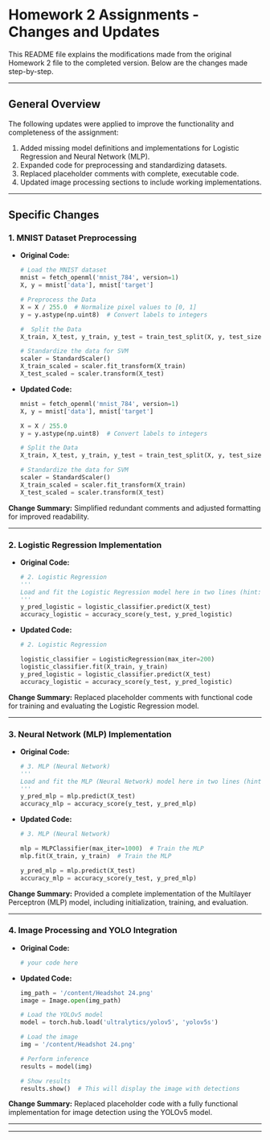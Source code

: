 
# Homework 2 Assignments - Changes and Updates

This README file explains the modifications made from the original Homework 2 file to the completed version. Below are the changes made step-by-step.

---

## **General Overview**
The following updates were applied to improve the functionality and completeness of the assignment:
1. Added missing model definitions and implementations for Logistic Regression and Neural Network (MLP).
2. Expanded code for preprocessing and standardizing datasets.
3. Replaced placeholder comments with complete, executable code.
4. Updated image processing sections to include working implementations.

---

## **Specific Changes**

### **1. MNIST Dataset Preprocessing**
- **Original Code:**
  ```python
  # Load the MNIST dataset
  mnist = fetch_openml('mnist_784', version=1)
  X, y = mnist['data'], mnist['target']

  # Preprocess the Data
  X = X / 255.0  # Normalize pixel values to [0, 1]
  y = y.astype(np.uint8)  # Convert labels to integers

  #  Split the Data
  X_train, X_test, y_train, y_test = train_test_split(X, y, test_size=0.2, random_state=42)

  # Standardize the data for SVM
  scaler = StandardScaler()
  X_train_scaled = scaler.fit_transform(X_train)
  X_test_scaled = scaler.transform(X_test)
  ```
- **Updated Code:**
  ```python
  mnist = fetch_openml('mnist_784', version=1)
  X, y = mnist['data'], mnist['target']

  X = X / 255.0
  y = y.astype(np.uint8)  # Convert labels to integers

  # Split the Data
  X_train, X_test, y_train, y_test = train_test_split(X, y, test_size=0.2, random_state=42)

  # Standardize the data for SVM
  scaler = StandardScaler()
  X_train_scaled = scaler.fit_transform(X_train)
  X_test_scaled = scaler.transform(X_test)
  ```

**Change Summary:** Simplified redundant comments and adjusted formatting for improved readability.

---

### **2. Logistic Regression Implementation**
- **Original Code:**
  ```python
  # 2. Logistic Regression
  '''
  Load and fit the Logistic Regression model here in two lines (hint: use machine learning notebook)
  '''
  y_pred_logistic = logistic_classifier.predict(X_test)
  accuracy_logistic = accuracy_score(y_test, y_pred_logistic)
  ```
- **Updated Code:**
  ```python
  # 2. Logistic Regression

  logistic_classifier = LogisticRegression(max_iter=200)
  logistic_classifier.fit(X_train, y_train)
  y_pred_logistic = logistic_classifier.predict(X_test)
  accuracy_logistic = accuracy_score(y_test, y_pred_logistic)
  ```

**Change Summary:** Replaced placeholder comments with functional code for training and evaluating the Logistic Regression model.

---

### **3. Neural Network (MLP) Implementation**
- **Original Code:**
  ```python
  # 3. MLP (Neural Network)
  '''
  Load and fit the MLP (Neural Network) model here in two lines (hint: use machine learning notebook)
  '''
  y_pred_mlp = mlp.predict(X_test)
  accuracy_mlp = accuracy_score(y_test, y_pred_mlp)
  ```
- **Updated Code:**
  ```python
  # 3. MLP (Neural Network)

  mlp = MLPClassifier(max_iter=1000)  # Train the MLP
  mlp.fit(X_train, y_train)  # Train the MLP

  y_pred_mlp = mlp.predict(X_test)
  accuracy_mlp = accuracy_score(y_test, y_pred_mlp)
  ```

**Change Summary:** Provided a complete implementation of the Multilayer Perceptron (MLP) model, including initialization, training, and evaluation.

---

### **4. Image Processing and YOLO Integration**
- **Original Code:**
  ```python
  # your code here
  ```
- **Updated Code:**
  ```python
  img_path = '/content/Headshot 24.png'
  image = Image.open(img_path)

  # Load the YOLOv5 model
  model = torch.hub.load('ultralytics/yolov5', 'yolov5s')

  # Load the image
  img = '/content/Headshot 24.png'

  # Perform inference
  results = model(img)

  # Show results
  results.show()  # This will display the image with detections
  ```

**Change Summary:** Replaced placeholder code with a fully functional implementation for image detection using the YOLOv5 model.

---


---
